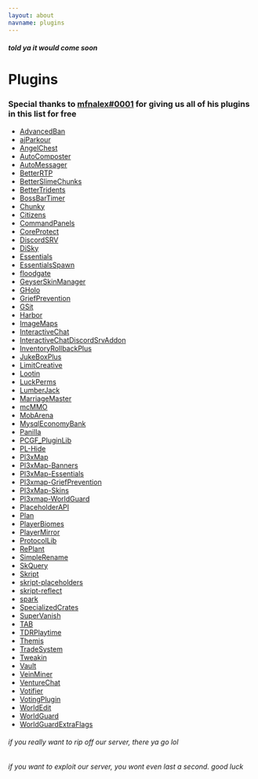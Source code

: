 ```yaml
---
layout: about
navname: plugins
---
```

##### told ya it would come soon
# Plugins
### Special thanks to [mfnalex#0001](https://discord.jeff-media.com) for giving us all of his plugins in this list for free

- [AdvancedBan]()
- [ajParkour]()
- [AngelChest]()
- [AutoComposter]()
- [AutoMessager]()
- [BetterRTP]()
- [BetterSlimeChunks]()
- [BetterTridents]()
- [BossBarTimer]()
- [Chunky]()
- [Citizens]()
- [CommandPanels]()
- [CoreProtect]()
- [DiscordSRV]()
- [DiSky]()
- [Essentials]()
- [EssentialsSpawn]()
- [floodgate]()
- [GeyserSkinManager]()
- [GHolo]()
- [GriefPrevention]()
- [GSit]()
- [Harbor]()
- [ImageMaps]()
- [InteractiveChat]()
- [InteractiveChatDiscordSrvAddon]()
- [InventoryRollbackPlus]()
- [JukeBoxPlus]()
- [LimitCreative]()
- [Lootin]()
- [LuckPerms]()
- [LumberJack]()
- [MarriageMaster]()
- [mcMMO]()
- [MobArena]()
- [MysqlEconomyBank]()
- [Panilla]()
- [PCGF_PluginLib]()
- [PL-Hide]()
- [Pl3xMap]()
- [Pl3xMap-Banners]()
- [Pl3xMap-Essentials]()
- [Pl3xmap-GriefPrevention]()
- [Pl3xMap-Skins]()
- [Pl3xmap-WorldGuard]()
- [PlaceholderAPI]()
- [Plan]()
- [PlayerBiomes]()
- [PlayerMirror]()
- [ProtocolLib]()
- [RePlant]()
- [SimpleRename]()
- [SkQuery]()
- [Skript]()
- [skript-placeholders]()
- [skript-reflect]()
- [spark]()
- [SpecializedCrates]()
- [SuperVanish]()
- [TAB]()
- [TDRPlaytime]()
- [Themis]()
- [TradeSystem]()
- [Tweakin]()
- [Vault]()
- [VeinMiner]()
- [VentureChat]()
- [Votifier]()
- [VotingPlugin]()
- [WorldEdit]()
- [WorldGuard]()
- [WorldGuardExtraFlags]()

###### if you really want to rip off our server, there ya go lol
###### if you want to exploit our server, you wont even last a second. good luck
